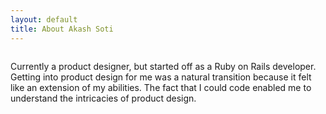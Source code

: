 ```yaml
---
layout: default
title: About Akash Soti
---
```


<div class="post">
	<img src="{{ '/assets/img/aboutme.jpg' | prepend: site.baseurl }}" alt="">
	<p>
		Currently a product designer, but started off as a Ruby on Rails developer. Getting into product design for me was a natural transition because it felt like an extension of my abilities. The fact that I could code enabled me to understand the intricacies of product design.
	</p>
</div>
